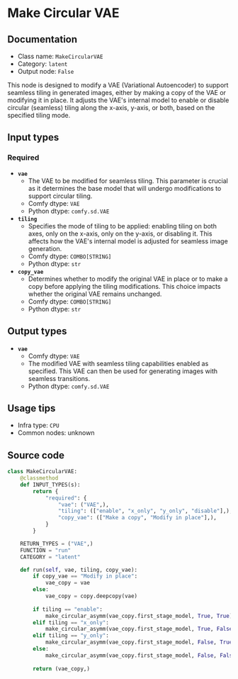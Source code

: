 # Make Circular VAE
## Documentation
- Class name: `MakeCircularVAE`
- Category: `latent`
- Output node: `False`

This node is designed to modify a VAE (Variational Autoencoder) to support seamless tiling in generated images, either by making a copy of the VAE or modifying it in place. It adjusts the VAE's internal model to enable or disable circular (seamless) tiling along the x-axis, y-axis, or both, based on the specified tiling mode.
## Input types
### Required
- **`vae`**
    - The VAE to be modified for seamless tiling. This parameter is crucial as it determines the base model that will undergo modifications to support circular tiling.
    - Comfy dtype: `VAE`
    - Python dtype: `comfy.sd.VAE`
- **`tiling`**
    - Specifies the mode of tiling to be applied: enabling tiling on both axes, only on the x-axis, only on the y-axis, or disabling it. This affects how the VAE's internal model is adjusted for seamless image generation.
    - Comfy dtype: `COMBO[STRING]`
    - Python dtype: `str`
- **`copy_vae`**
    - Determines whether to modify the original VAE in place or to make a copy before applying the tiling modifications. This choice impacts whether the original VAE remains unchanged.
    - Comfy dtype: `COMBO[STRING]`
    - Python dtype: `str`
## Output types
- **`vae`**
    - Comfy dtype: `VAE`
    - The modified VAE with seamless tiling capabilities enabled as specified. This VAE can then be used for generating images with seamless transitions.
    - Python dtype: `comfy.sd.VAE`
## Usage tips
- Infra type: `CPU`
- Common nodes: unknown


## Source code
```python
class MakeCircularVAE:
    @classmethod
    def INPUT_TYPES(s):
        return {
            "required": {
                "vae": ("VAE",),
                "tiling": (["enable", "x_only", "y_only", "disable"],),
                "copy_vae": (["Make a copy", "Modify in place"],),
            }
        }

    RETURN_TYPES = ("VAE",)
    FUNCTION = "run"
    CATEGORY = "latent"

    def run(self, vae, tiling, copy_vae):
        if copy_vae == "Modify in place":
            vae_copy = vae
        else:
            vae_copy = copy.deepcopy(vae)
        
        if tiling == "enable":
            make_circular_asymm(vae_copy.first_stage_model, True, True)
        elif tiling == "x_only":
            make_circular_asymm(vae_copy.first_stage_model, True, False)
        elif tiling == "y_only":
            make_circular_asymm(vae_copy.first_stage_model, False, True)
        else:
            make_circular_asymm(vae_copy.first_stage_model, False, False)
        
        return (vae_copy,)

```
